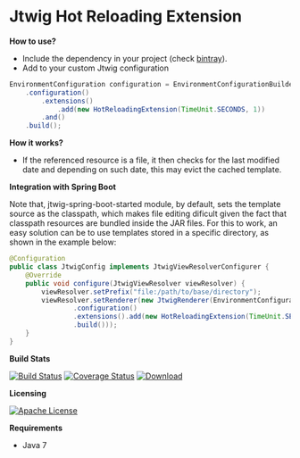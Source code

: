 # Jtwig Hot Reloading Extension

**How to use?**

- Include the dependency in your project (check [bintray](https://bintray.com/jtwig/maven/jtwig-hot-reloading-extension/_latestVersion)).
- Add to your custom Jtwig configuration

```java
EnvironmentConfiguration configuration = EnvironmentConfigurationBuilder
    .configuration()
        .extensions()
            .add(new HotReloadingExtension(TimeUnit.SECONDS, 1))
        .and()
    .build();
```

**How it works?**

- If the referenced resource is a file, it then checks for the last modified date and depending on such date, this may evict the cached template.


**Integration with Spring Boot**

Note that, jtwig-spring-boot-started module, by default, sets the template source as the classpath, which makes file editing dificult given the fact that classpath resources are bundled inside the JAR files. For this to work, an easy solution can be to use templates stored in a specific directory, as shown in the example below:

```java
@Configuration
public class JtwigConfig implements JtwigViewResolverConfigurer {
    @Override
    public void configure(JtwigViewResolver viewResolver) {
        viewResolver.setPrefix("file:/path/to/base/directory");
        viewResolver.setRenderer(new JtwigRenderer(EnvironmentConfigurationBuilder
                .configuration()
                .extensions().add(new HotReloadingExtension(TimeUnit.SECONDS, 1)).and()
                .build()));
    }
}
```

**Build Stats**

[![Build Status](https://travis-ci.org/jtwig/jtwig-hot-reloading-extension.svg?branch=master)](https://travis-ci.org/jtwig/jtwig-hot-reloading-extension)
[![Coverage Status](https://coveralls.io/repos/github/jtwig/jtwig-hot-reloading-extension/badge.svg?branch=master)](https://coveralls.io/github/jtwig/jtwig-hot-reloading-extension?branch=master)
[![Download](https://api.bintray.com/packages/jtwig/maven/jtwig-hot-reloading-extension/images/download.svg) ](https://bintray.com/jtwig/maven/jtwig-hot-reloading-extension/_latestVersion)

**Licensing**

[![Apache License](https://img.shields.io/hexpm/l/plug.svg?maxAge=2592000)]()

**Requirements**

- Java 7
